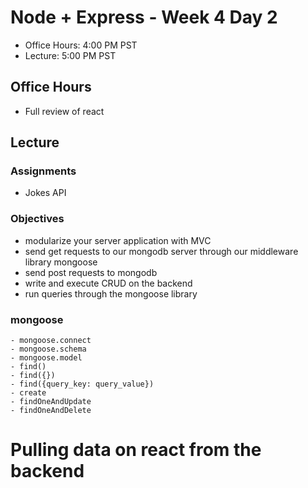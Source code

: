 # Node + Express - Week 4 Day 2

- Office Hours: 4:00 PM PST
- Lecture: 5:00 PM PST

## Office Hours

- Full review of react

## Lecture

### Assignments

- Jokes API

### Objectives

- modularize your server application with MVC
- send get requests to our mongodb server through our middleware library mongoose
- send post requests to mongodb
- write and execute CRUD on the backend
- run queries through the mongoose library

### mongoose

    - mongoose.connect
    - mongoose.schema
    - mongoose.model
    - find()
    - find({})
    - find({query_key: query_value})
    - create
    - findOneAndUpdate
    - findOneAndDelete

# Pulling data on react from the backend
